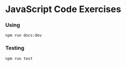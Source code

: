 # JavaScript Code Exercises

### Using

```
npm run docs:dev
```

### Testing

```
npm run test
```
